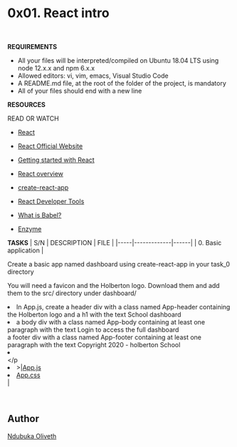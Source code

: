 <h1>0x01. React intro</h1>
<br>


**REQUIREMENTS**
- All your files will be interpreted/compiled on Ubuntu 18.04 LTS using node 12.x.x and npm 6.x.x
- Allowed editors: vi, vim, emacs, Visual Studio Code
- A README.md file, at the root of the folder of the project, is mandatory
- All of your files should end with a new line

**RESOURCES**

READ OR WATCH
- [React](https://intranet.alxswe.com/concepts/547)

- [React Official Website](https://reactjs.org/)

- [Getting started with React](https://www.taniarascia.com/getting-started-with-react/)

- [React overview](https://reactjs.org/docs/getting-started.html)

- [create-react-app](https://github.com/facebook/create-react-app)

- [React Developer Tools](https://chrome.google.com/webstore/detail/react-developer-tools/fmkadmapgofadopljbjfkapdkoienihi)

- [What is Babel?](https://babeljs.io/docs/)

- [Enzyme](https://enzymejs.github.io/enzyme/docs/api/shallow.html)


**TASKS**
| S/N | DESCRIPTION | FILE |
|-----|-------------|------|
| 0. Basic application | <p>Create a basic app named dashboard using create-react-app in your task_0 directory</p><p>You will need a favicon and the Holberton logo. Download them and add them to the src/ directory under dashboard/ <li>In App.js, create a header div with a class named App-header containing the Holberton logo and a h1 with the text School dashboard</li><li>a body div with a class named App-body containing at least one paragraph with the text Login to access the full dashboard</li>a footer div with a class named App-footer containing at least one paragraph with the text Copyright 2020 - holberton School<li></li></p<li>>|[App.js](https://github.com/Oliveth96/alx-react/0x01-react_intro/task_0/dashboard/src/App.js)</li><li>[App.css](https://github.com/Oliveth96/alx-react/0x01-react_intro/task_0/dashboard/src/App.js)</li>|


<br>
<h2>Author</h2>

[Ndubuka Oliveth](https://github.com/Oliveth96)